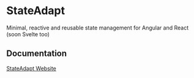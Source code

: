 # StateAdapt

Minimal, reactive and reusable state management for Angular and React (soon Svelte too)

## Documentation

[StateAdapt Website](https://state-adapt.github.io/)
